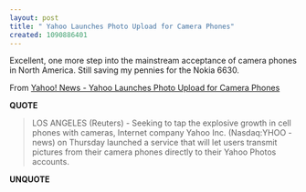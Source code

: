 ```yaml
---
layout: post
title: " Yahoo Launches Photo Upload for Camera Phones"
created: 1090886401
---
```

Excellent, one more step into the mainstream acceptance of camera phones in North America.  Still saving my pennies for the Nokia 6630.

From <a href="http://story.news.yahoo.com/news?tmpl=story2&#38;u=/nm/20040726/wr_nm/tech_yahoo_photos_dc">
Yahoo! News - Yahoo Launches Photo Upload for Camera Phones
</a><p><strong>QUOTE</strong></p><blockquote>LOS ANGELES (Reuters) - Seeking to tap the explosive growth in cell phones with cameras, Internet company Yahoo Inc. (Nasdaq:YHOO - news) on Thursday launched a service that will let users transmit pictures from their camera phones directly to their Yahoo Photos accounts.</blockquote><p><strong>UNQUOTE</strong></p>

